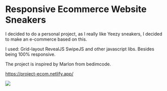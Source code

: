 # Responsive Ecommerce Website Sneakers
I decided to do a personal project, as I really like Yeezy sneakers, I decided to make an e-commerce based on this.

I used:
Grid-layout
RevealJS
SwipeJS
and other javascript libs.
Besides being 100% responsive.


The project is inspired by Marlon from bedimcode.

https://project-ecom.netlify.app/

<img src="https://user-images.githubusercontent.com/94299650/201546515-5ee43bc9-2c08-474e-8ab0-c4f62b1b2e4f.png">

